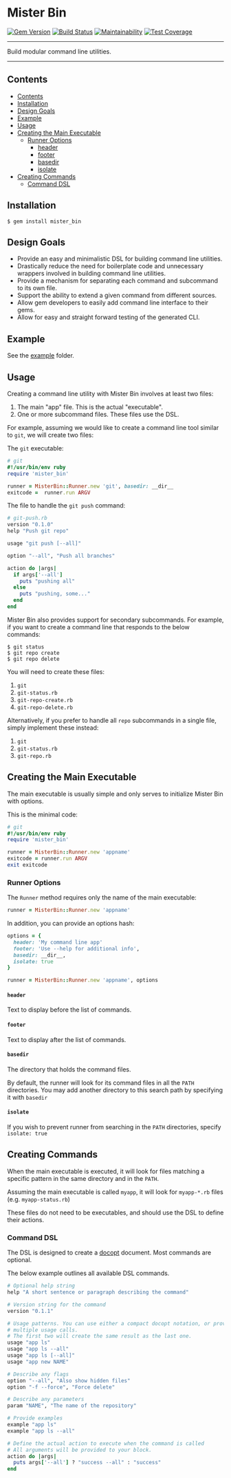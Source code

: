 Mister Bin
==================================================

[![Gem Version](https://badge.fury.io/rb/mister_bin.svg)](https://badge.fury.io/rb/mister_bin)
[![Build Status](https://travis-ci.org/DannyBen/mister_bin.svg?branch=master)](https://travis-ci.org/DannyBen/mister_bin)
[![Maintainability](https://api.codeclimate.com/v1/badges/ae82443a99c2839d8ba8/maintainability)](https://codeclimate.com/github/DannyBen/mister_bin/maintainability)
[![Test Coverage](https://api.codeclimate.com/v1/badges/ae82443a99c2839d8ba8/test_coverage)](https://codeclimate.com/github/DannyBen/mister_bin/test_coverage)

---

Build modular command line utilities.

---

Contents
--------------------------------------------------

* [Contents](#contents)
* [Installation](#installation)
* [Design Goals](#design-goals)
* [Example](#example)
* [Usage](#usage)
* [Creating the Main Executable](#creating-the-main-executable)
    * [Runner Options](#runner-options)
        * [header](#header)
        * [footer](#footer)
        * [basedir](#basedir)
        * [isolate](#isolate)
* [Creating Commands](#creating-commands)
    * [Command DSL](#command-dsl)


Installation
--------------------------------------------------

    $ gem install mister_bin



Design Goals
--------------------------------------------------

- Provide an easy and minimalistic DSL for building command line utilities.
- Drastically reduce the need for boilerplate code and unnecessary wrappers 
  involved in building command line utilities.
- Provide a mechanism for separating each command and subcommand to its 
  own file.
- Support the ability to extend a given command from different sources.
- Allow gem developers to easily add command line interface to their gems.
- Allow for easy and straight forward testing of the generated CLI.



Example
--------------------------------------------------

See the [example](/example) folder.



Usage
--------------------------------------------------

Creating a command line utility with Mister Bin involves at least two files:

1. The main "app" file. This is the actual "executable".
2. One or more subcommand files. These files use the DSL.

For example, assuming we would like to create a command line tool similar 
to `git`, we will create two files:

The `git` executable:

```ruby
# git
#!/usr/bin/env ruby
require 'mister_bin'

runner = MisterBin::Runner.new 'git', basedir: __dir__
exitcode =  runner.run ARGV
```

The file to handle the `git push` command:

```ruby
# git-push.rb
version "0.1.0"
help "Push git repo"

usage "git push [--all]"

option "--all", "Push all branches"

action do |args|
  if args['--all']
    puts "pushing all"
  else
    puts "pushing, some..."
  end
end
```

Mister Bin also provides support for secondary subcommands. For example,
if you want to create a command line that responds to the below commands:

```
$ git status
$ git repo create
$ git repo delete
```

You will need to create these files:

1. `git`
2. `git-status.rb`
3. `git-repo-create.rb`
4. `git-repo-delete.rb`

Alternatively, if you prefer to handle all `repo` subcommands in a single 
file, simply implement these instead:

1. `git`
2. `git-status.rb`
3. `git-repo.rb`



Creating the Main Executable
--------------------------------------------------

The main executable is usually simple and only serves to initialize Mister 
Bin with options.

This is the minimal code:

```ruby
# git
#!/usr/bin/env ruby
require 'mister_bin'

runner = MisterBin::Runner.new 'appname'
exitcode = runner.run ARGV
exit exitcode
```

### Runner Options

The `Runner` method requires only the name of the main executable:

```ruby
runner = MisterBin::Runner.new 'appname'
```

In addition, you can provide an options hash:

```ruby
options = {
  header: 'My command line app'
  footer: 'Use --help for additional info',
  basedir: __dir__, 
  isolate: true
}

runner = MisterBin::Runner.new 'appname', options
```

#### `header`

Text to display before the list of commands.

#### `footer`

Text to display after the list of commands.

#### `basedir`

The directory that holds the command files. 

By default, the runner will look for its command files in all the `PATH` 
directories. You may add another directory to this search path by specifying
it with `basedir`

#### `isolate`

If you wish to prevent runner from searching in the `PATH` directories, 
specify `isolate: true`


Creating Commands
--------------------------------------------------

When the main executable is executed, it will look for files matching a 
specific pattern in the same directory and in the `PATH`.

Assuming the main executable is called `myapp`, it will look for 
`myapp-*.rb` files (e.g. `myapp-status.rb`)

These files do not need to be executables, and should use the DSL to define
their actions.



### Command DSL

The DSL is designed to create a [docopt][1] document. Most commands are 
optional.

The below example outlines all available DSL commands.


```ruby
# Optional help string
help "A short sentence or paragraph describing the command"

# Version string for the command
version "0.1.1"

# Usage patterns. You can use either a compact docopt notation, or provide
# multiple usage calls.
# The first two will create the same result as the last one.
usage "app ls"
usage "app ls --all"
usage "app ls [--all]"
usage "app new NAME"

# Describe any flags
option "--all", "Also show hidden files"
option "-f --force", "Force delete"

# Describe any parameters
param "NAME", "The name of the repository"

# Provide examples
example "app ls"
example "app ls --all"

# Define the actual action to execute when the command is called
# All arguments will be provided to your block.
action do |args|
  puts args['--all'] ? "success --all" : "success"
end
```


[1]: http://docopt.org/


